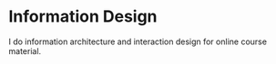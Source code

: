 # Information Design
I do information architecture and interaction design for online course material.
